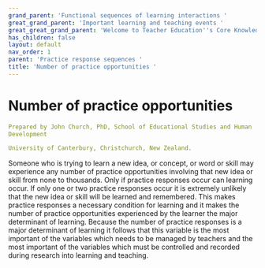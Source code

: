 ```yaml
---
grand_parent: 'Functional sequences of learning interactions '
great_grand_parent: 'Important learning and teaching events '
great_great_grand_parent: 'Welcome to Teacher Education''s Core Knowledge and Skills.'
has_children: false
layout: default
nav_order: 1
parent: 'Practice response sequences '
title: 'Number of practice opportunities '
---
```

# Number of practice opportunities


```yaml
Prepared by John Church, PhD, School of Educational Studies and Human
Development

University of Canterbury, Christchurch, New Zealand.
```


Someone who is trying to learn a new idea, or concept, or word or skill
may experience any number of practice opportunities involving that new
idea or skill from none to thousands. Only if practice responses occur
can learning occur. If only one or two practice responses occur it is
extremely unlikely that the new idea or skill will be learned and
remembered. This makes practice responses a necessary condition for
learning and it makes the number of practice opportunities experienced
by the learner the major determinant of learning. Because the number of
practice responses is a major determinant of learning it follows that
this variable is the most important of the variables which needs to be
managed by teachers and the most important of the variables which must
be controlled and recorded during research into learning and teaching.
